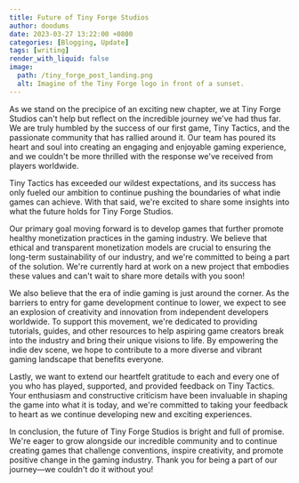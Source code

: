```yaml
---
title: Future of Tiny Forge Studios
author: doodums
date: 2023-03-27 13:22:00 +0800
categories: [Blogging, Update]
tags: [writing]
render_with_liquid: false
image:
  path: /tiny_forge_post_landing.png
  alt: Imagine of the Tiny Forge logo in front of a sunset.
---
```


As we stand on the precipice of an exciting new chapter, we at Tiny Forge Studios can't help but reflect on the incredible journey we've had thus far. We are truly humbled by the success of our first game, Tiny Tactics, and the passionate community that has rallied around it. Our team has poured its heart and soul into creating an engaging and enjoyable gaming experience, and we couldn't be more thrilled with the response we've received from players worldwide.

Tiny Tactics has exceeded our wildest expectations, and its success has only fueled our ambition to continue pushing the boundaries of what indie games can achieve. With that said, we're excited to share some insights into what the future holds for Tiny Forge Studios.

Our primary goal moving forward is to develop games that further promote healthy monetization practices in the gaming industry. We believe that ethical and transparent monetization models are crucial to ensuring the long-term sustainability of our industry, and we're committed to being a part of the solution. We're currently hard at work on a new project that embodies these values and can't wait to share more details with you soon!

We also believe that the era of indie gaming is just around the corner. As the barriers to entry for game development continue to lower, we expect to see an explosion of creativity and innovation from independent developers worldwide. To support this movement, we're dedicated to providing tutorials, guides, and other resources to help aspiring game creators break into the industry and bring their unique visions to life. By empowering the indie dev scene, we hope to contribute to a more diverse and vibrant gaming landscape that benefits everyone.

Lastly, we want to extend our heartfelt gratitude to each and every one of you who has played, supported, and provided feedback on Tiny Tactics. Your enthusiasm and constructive criticism have been invaluable in shaping the game into what it is today, and we're committed to taking your feedback to heart as we continue developing new and exciting experiences.

In conclusion, the future of Tiny Forge Studios is bright and full of promise. We're eager to grow alongside our incredible community and to continue creating games that challenge conventions, inspire creativity, and promote positive change in the gaming industry. Thank you for being a part of our journey—we couldn't do it without you!

